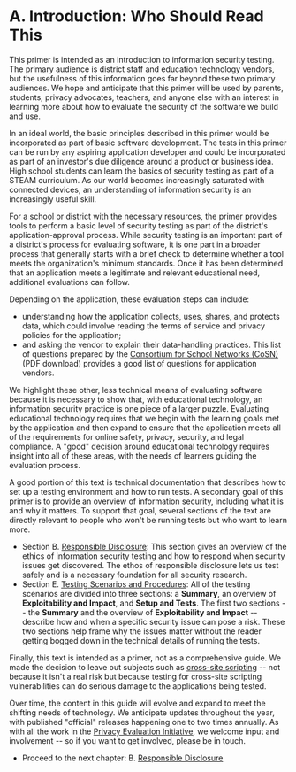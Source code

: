# A. Introduction: Who Should Read This

This primer is intended as an introduction to information security testing. The primary audience is district staff and education technology vendors, but the usefulness of this information goes far beyond these two primary audiences. We hope and anticipate that this primer will be used by parents, students, privacy advocates, teachers, and anyone else with an interest in learning more about how to evaluate the security of the software we build and use. 

In an ideal world, the basic principles described in this primer would be incorporated as part of basic software development. The tests in this primer can be run by any aspiring application developer and could be incorporated as part of an investor's due diligence around a product or business idea. High school students can learn the basics of security testing as part of a STEAM curriculum. As our world becomes increasingly saturated with connected devices, an understanding of information security is an increasingly useful skill. 

For a school or district with the necessary resources, the primer provides tools to perform a basic level of security testing as part of the district's application-approval process. While security testing is an important part of a district's process for evaluating  software, it is one part in a broader process that generally starts with a brief check to determine whether a tool meets the organization's minimum standards. Once it has been determined that an application meets a legitimate and relevant educational need, additional evaluations can follow.

Depending on the application, these evaluation steps can include:
*  understanding how the application collects, uses, shares, and protects data, which could involve reading the terms of service and privacy policies for the application; 
*  and asking the vendor to explain their data-handling practices. This list of questions prepared by the [Consortium for School Networks (CoSN)](http://www.cosn.org/sites/default/files/03_SecurityQuestions.pdf) (PDF download) provides a good list of questions for application vendors.

We highlight these other, less technical means of evaluating software because it is necessary to show that, with educational technology, an information security practice is one piece of a larger puzzle. Evaluating educational technology requires that we begin with the learning goals met by the application and then expand to ensure that the application meets all of the requirements for online safety, privacy, security, and legal compliance. A "good" decision around educational technology requires insight into all of these areas, with the needs of learners guiding the evaluation process.

A good portion of this text is technical documentation that describes how to set up a testing environment and how to run tests. A secondary goal of this primer is to provide an overview of information security, including what it is and why it matters. To support that goal, several sections of the text are directly relevant to people who won't be running tests but who want to learn more. 

* Section B. [Responsible Disclosure](responsible.md): This section gives an overview of the ethics of information security testing and how to respond when security issues get discovered. The ethos of responsible disclosure lets us test safely and is a necessary foundation for all security research.
* Section E. [Testing Scenarios and Procedures](testing_scenarios.md): All of the testing scenarios are divided into three sections: a **Summary**, an overview of **Exploitability and Impact**, and **Setup and Tests**. The first two sections -- the **Summary** and the overview of **Exploitability and Impact** -- describe how and when a specific security issue can pose a risk. These two sections help frame why the issues matter without the reader getting bogged down in the technical details of running the tests.

Finally, this text is intended as a primer, not as a comprehensive guide. We made the decision to leave out subjects such as [cross-site scripting](glossary.md#h.glossary-xss) -- not because it isn't a real risk but because testing for cross-site scripting vulnerabilities can do serious damage to the applications being tested. 

Over time, the content in this guide will evolve and expand to meet the shifting needs of technology. We anticipate updates throughout the year, with published "official" releases happening one to two times annually. As with all the work in the [Privacy Evaluation Initiative](https://www.graphite.org/privacy), we welcome input and involvement -- so if you want to get involved, please be in touch.

* Proceed to the next chapter: B. [Responsible Disclosure](responsible.md)
